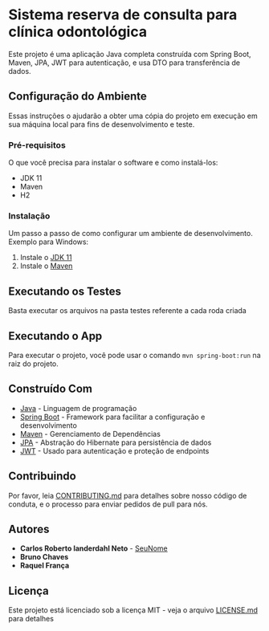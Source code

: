 # Sistema reserva de consulta para clínica odontológica

Este projeto é uma aplicação Java completa construída com Spring Boot, Maven, JPA, JWT para autenticação, e usa DTO para transferência de dados.

## Configuração do Ambiente

Essas instruções o ajudarão a obter uma cópia do projeto em execução em sua máquina local para fins de desenvolvimento e teste.

### Pré-requisitos

O que você precisa para instalar o software e como instalá-los:

- JDK 11
- Maven
- H2

### Instalação

Um passo a passo de como configurar um ambiente de desenvolvimento. Exemplo para Windows:

1. Instale o [JDK 11](https://www.oracle.com/java/technologies/javase-jdk11-downloads.html)
2. Instale o [Maven](https://maven.apache.org/download.cgi)

## Executando os Testes

Basta executar os arquivos na pasta testes referente a cada roda criada

## Executando o App

Para executar o projeto, você pode usar o comando `mvn spring-boot:run` na raiz do projeto.

## Construído Com

* [Java](https://www.java.com) - Linguagem de programação
* [Spring Boot](https://spring.io/projects/spring-boot) - Framework para facilitar a configuração e desenvolvimento
* [Maven](https://maven.apache.org/) - Gerenciamento de Dependências
* [JPA](https://spring.io/projects/spring-data-jpa) - Abstração do Hibernate para persistência de dados
* [JWT](https://jwt.io/) - Usado para autenticação e proteção de endpoints

## Contribuindo

Por favor, leia [CONTRIBUTING.md](https://gist.github.com/PurpleBooth/b24679402957c63ec426) para detalhes sobre nosso código de conduta, e o processo para enviar pedidos de pull para nós.

## Autores

* **Carlos Roberto landerdahl Neto** - [SeuNome](https://github.com/Carlos-Landerdah)
* **Bruno Chaves**
* **Raquel França**

## Licença

Este projeto está licenciado sob a licença MIT - veja o arquivo [LICENSE.md](LICENSE.md) para detalhes

